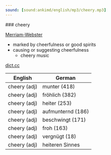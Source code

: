 ```yaml
---
sound: [sound:ankimd/english/mp3/cheery.mp3]
---
```


\### cheery

[Merriam-Webster](https://www.merriam-webster.com/dictionary/cheery)

- marked by cheerfulness or good spirits
- causing or suggesting cheerfulness
    - cheery music

[dict.cc](https://www.dict.cc/cheery)

| English        | German       |
| -------------- | ------------ |
| cheery (adj) | munter (418) |
| cheery (adj) | fröhlich (382) |
| cheery (adj) | heiter (253) |
| cheery (adj) | aufmunternd (186) |
| cheery (adj) | beschwingt (171) |
| cheery (adj) | froh (163) |
| cheery (adj) | vergnügt (18) |
| cheery (adj) | heiteren Sinnes |
